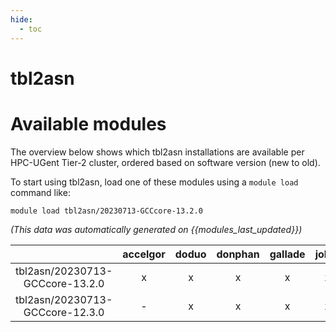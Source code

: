 ```yaml
---
hide:
  - toc
---
```


tbl2asn
=======

# Available modules


The overview below shows which tbl2asn installations are available per HPC-UGent Tier-2 cluster, ordered based on software version (new to old).

To start using tbl2asn, load one of these modules using a `module load` command like:

```shell
module load tbl2asn/20230713-GCCcore-13.2.0
```

*(This data was automatically generated on {{modules_last_updated}})*  

| |accelgor|doduo|donphan|gallade|joltik|litleo|shinx|
| :---: | :---: | :---: | :---: | :---: | :---: | :---: | :---: |
|tbl2asn/20230713-GCCcore-13.2.0|x|x|x|x|x|x|x|
|tbl2asn/20230713-GCCcore-12.3.0|-|x|x|x|x|x|x|
